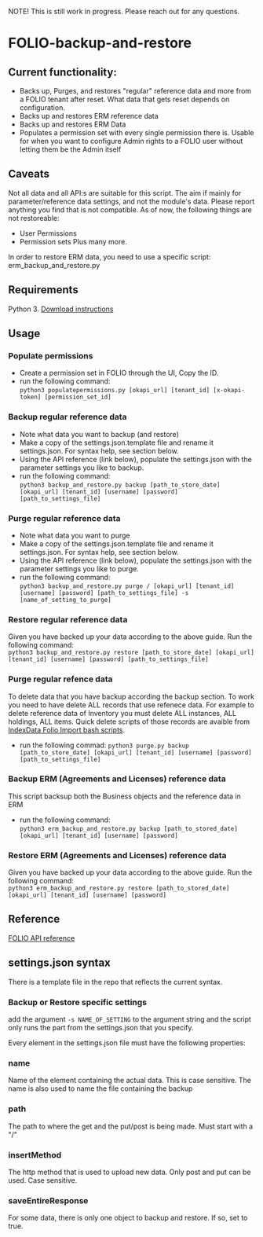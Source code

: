 NOTE! This is still work in progress. Please reach out for any questions.

# FOLIO-backup-and-restore
## Current functionality:
* Backs up, Purges, and restores "regular" reference data and more from a FOLIO tenant after reset. What data that gets reset depends on configuration.
* Backs up and restores ERM reference data
* Backs up and restores ERM Data
* Populates a permission set with every single permission there is. Usable for when you want to configure Admin rights to a FOLIO user without letting them be the Admin itself

## Caveats 
Not all data and all API:s are suitable for this script. The aim if mainly for parameter/reference data settings, and not the module's data. Please report anything you find that is not compatible. 
As of now, the following things are not restoreable:
* User Permissions
* Permission sets
Plus many more.

In order to restore ERM data, you need to use a specific script: erm_backup_and_restore.py

## Requirements
Python 3. 
[Download instructions](https://www.python.org/downloads/)

## Usage
### Populate permissions
* Create a permission set in FOLIO through the UI, Copy the ID.
* run the following command:    
`python3 populatepermissions.py [okapi_url] [tenant_id] [x-okapi-token] [permission_set_id]`

### Backup regular reference data
* Note what data you want to backup (and restore)
* Make a copy of the settings.json.template file and rename it settings.json. For syntax help, see section below.
* Using the API reference (link below), populate the settings.json with the parameter settings you like to backup. 
* run the following command:  
`python3 backup_and_restore.py backup [path_to_store_date] [okapi_url] [tenant_id] [username] [password] [path_to_settings_file]`

### Purge regular reference data
* Note what data you want to purge
* Make a copy of the settings.json.template file and rename it settings.json. For syntax help, see section below.
* Using the API reference (link below), populate the settings.json with the parameter settings you like to purge. 
* run the following command:  
`python3 backup_and_restore.py purge / [okapi_url] [tenant_id] [username] [password] [path_to_settings_file] -s [name_of_setting_to_purge]`

### Restore regular reference data
Given you have backed up your data according to the above guide. Run the following command:  
`python3 backup_and_restore.py restore [path_to_store_date] [okapi_url] [tenant_id] [username] [password] [path_to_settings_file]`

### Purge regular refence data
To delete data that you have backup according the backup section. To work you need to have delete ALL records
that use refenece data. For example to delete reference data of Inventory you must delete ALL instances, ALL holdings, ALL items. Quick delete scripts of those records are avaible from [IndexData Folio Import bash scripts](https://github.com/indexdata/folio-import/tree/master/bash).
* run the following commad:
`python3 purge.py backup [path_to_store_date] [okapi_url] [tenant_id] [username] [password] [path_to_settings_file]`

### Backup ERM (Agreements and Licenses) reference data
This script backsup both the Business objects and the reference data in ERM
* run the following command:  
`python3 erm_backup_and_restore.py backup [path_to_stored_date] [okapi_url] [tenant_id] [username] [password]`

### Restore  ERM (Agreements and Licenses) reference data
Given you have backed up your data according to the above guide. Run the following command:  
`python3 erm_backup_and_restore.py restore [path_to_stored_date] [okapi_url] [tenant_id] [username] [password]`

## Reference
[FOLIO API reference](https://dev.folio.org/reference/api/)
## settings.json syntax
There is a template file in the repo that reflects the current syntax.

### Backup or Restore specific settings
add the argument `-s NAME_OF_SETTING` to the argument string and the script only runs the part from the settings.json that you specify.

Every element in the settings.json file must have the following properties:
### name
Name of the element containing the actual data. This is case sensitive. 
The name is also used to name the file containing the backup

### path
The path to where the get and the put/post is being made. Must start with a "/"

### insertMethod
The http method that is used to upload new data. Only post and put can be used. Case sensitive.

### saveEntireResponse
For some data, there is only one object to backup and restore. If so, set to true.

